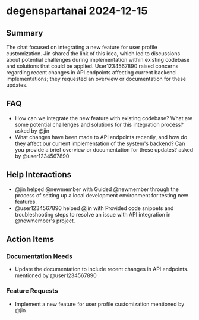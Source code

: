 # degenspartanai 2024-12-15

## Summary
The chat focused on integrating a new feature for user profile customization. Jin shared the link of this idea, which led to discussions about potential challenges during implementation within existing codebase and solutions that could be applied. User1234567890 raised concerns regarding recent changes in API endpoints affecting current backend implementations; they requested an overview or documentation for these updates.

## FAQ
- How can we integrate the new feature with existing codebase? What are some potential challenges and solutions for this integration process? asked by @jin
- What changes have been made to API endpoints recently, and how do they affect our current implementation of the system's backend? Can you provide a brief overview or documentation for these updates? asked by @user1234567890

## Help Interactions
- @jin helped @newmember with Guided @newmember through the process of setting up a local development environment for testing new features.
- @user1234567890 helped @jin with Provided code snippets and troubleshooting steps to resolve an issue with API integration in @newmember's project.

## Action Items

### Documentation Needs
- Update the documentation to include recent changes in API endpoints. mentioned by @user1234567890

### Feature Requests
- Implement a new feature for user profile customization mentioned by @jin